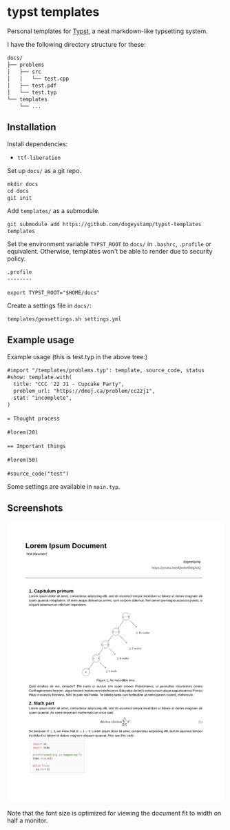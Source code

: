 # typst templates

Personal templates for [Typst](https://github.com/typst/typst), a neat markdown-like typsetting system.

I have the following directory structure for these:

```
docs/
├── problems
│   ├── src
│   │   └── test.cpp
│   ├── test.pdf
│   └── test.typ
└── templates
    └── ...
```

## Installation

Install dependencies:

- `ttf-liberation`

Set up `docs/` as a git repo.

    mkdir docs
    cd docs
    git init

Add `templates/` as a submodule.
    
    git submodule add https://github.com/dogeystamp/typst-templates templates

Set the environment variable `TYPST_ROOT` to `docs/` in `.bashrc`, `.profile` or equivalent.
Otherwise, templates won't be able to render due to security policy.

    .profile
    --------

    export TYPST_ROOT="$HOME/docs"

Create a settings file in `docs/`:

    templates/gensettings.sh settings.yml

## Example usage

Example usage (this is test.typ in the above tree:)

```typ
#import "/templates/problems.typ": template, source_code, status
#show: template.with(
  title: "CCC '22 J1 - Cupcake Party",
  problem_url: "https://dmoj.ca/problem/cc22j1",
  stat: "incomplete",
)

= Thought process

#lorem(20)

== Important things

#lorem(50)

#source_code("test")
```

Some settings are available in `main.typ`.

## Screenshots

![preview](https://raw.githubusercontent.com/dogeystamp/typst-templates/master/preview.jpg)

Note that the font size is optimized for viewing the document fit to width on half a monitor.
